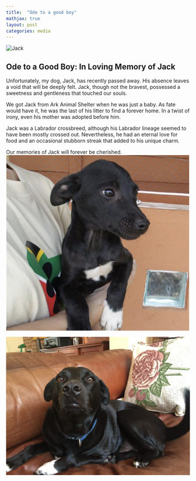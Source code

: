 ```yaml
---
title:  "Ode to a good boy"
mathjax: true
layout: post
categories: media
---
```

![Jack](/assets/images/IMG_0496.png)
## Ode to a Good Boy: In Loving Memory of Jack

Unfortunately, my dog, Jack, has recently passed away. His absence leaves a void that will be deeply felt. Jack, though not the bravest, possessed a sweetness and gentleness that touched our souls.

We got Jack from Ark Animal Shelter when he was just a baby. As fate would have it, he was the last of his litter to find a forever home. In a twist of irony, even his mother was adopted before him.

Jack was a Labrador crossbreed, although his Labrador lineage seemed to have been mostly crossed out. Nevertheless, he had an eternal love for food and an occasional stubborn streak that added to his unique charm.

Our memories of Jack will forever be cherished.
![adoptionPhoto](/assets/images/jackBaby.png)

![SleepyBoy](/assets/images/IMG_0431.JPG)